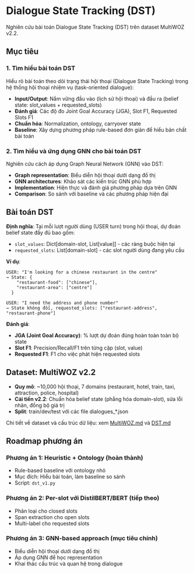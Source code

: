 # Dialogue State Tracking (DST)

Nghiên cứu bài toán Dialogue State Tracking (DST) trên dataset MultiWOZ v2.2.

## Mục tiêu

### 1. Tìm hiểu bài toán DST
Hiểu rõ bài toán theo dõi trạng thái hội thoại (Dialogue State Tracking) trong hệ thống hội thoại nhiệm vụ (task-oriented dialogue):

- **Input/Output**: Nắm vững đầu vào (lịch sử hội thoại) và đầu ra (belief state: slot_values + requested_slots)
- **Đánh giá**: Các độ đo Joint Goal Accuracy (JGA), Slot F1, Requested Slots F1
- **Chuẩn hóa**: Normalization, ontology, carryover state
- **Baseline**: Xây dựng phương pháp rule-based đơn giản để hiểu bản chất bài toán

### 2. Tìm hiểu và ứng dụng GNN cho bài toán DST
Nghiên cứu cách áp dụng Graph Neural Network (GNN) vào DST:

- **Graph representation**: Biểu diễn hội thoại dưới dạng đồ thị
- **GNN architectures**: Khảo sát các kiến trúc GNN phù hợp
- **Implementation**: Hiện thực và đánh giá phương pháp dựa trên GNN
- **Comparison**: So sánh với baseline và các phương pháp hiện đại

## Bài toán DST

**Định nghĩa**: Tại mỗi lượt người dùng (USER turn) trong hội thoại, dự đoán belief state đầy đủ bao gồm:
- `slot_values`: Dict[domain-slot, List[value]] - các ràng buộc hiện tại
- `requested_slots`: List[domain-slot] - các slot người dùng đang yêu cầu

**Ví dụ**:
```
USER: "I'm looking for a chinese restaurant in the centre"
→ State: {
    "restaurant-food": ["chinese"],
    "restaurant-area": ["centre"]
  }

USER: "I need the address and phone number"
→ State không đổi, requested_slots: ["restaurant-address", "restaurant-phone"]
```

**Đánh giá**:
- **JGA (Joint Goal Accuracy)**: % lượt dự đoán đúng hoàn toàn toàn bộ state
- **Slot F1**: Precision/Recall/F1 trên từng cặp (slot, value)
- **Requested F1**: F1 cho việc phát hiện requested slots

## Dataset: MultiWOZ v2.2

- **Quy mô**: ~10,000 hội thoại, 7 domains (restaurant, hotel, train, taxi, attraction, police, hospital)
- **Cải tiến v2.2**: Chuẩn hóa belief state (phẳng hóa domain-slot), sửa lỗi nhãn, đồng bộ giá trị
- **Split**: train/dev/test với các file dialogues_*.json

Chi tiết về dataset và cấu trúc dữ liệu: xem [MultiWOZ.md](MultiWOZ.md) và [DST.md](DST.md)

## Roadmap phương án

### Phương án 1: Heuristic + Ontology (hoàn thành)
- Rule-based baseline với ontology nhỏ
- Mục đích: Hiểu bài toán, làm baseline so sánh
- Script: `dst_v1.py`

### Phương án 2: Per-slot với DistilBERT/BERT (tiếp theo)
- Phân loại cho closed slots
- Span extraction cho open slots
- Multi-label cho requested slots

### Phương án 3: GNN-based approach (mục tiêu chính)
- Biểu diễn hội thoại dưới dạng đồ thị
- Áp dụng GNN để học representation
- Khai thác cấu trúc và quan hệ trong dialogue
